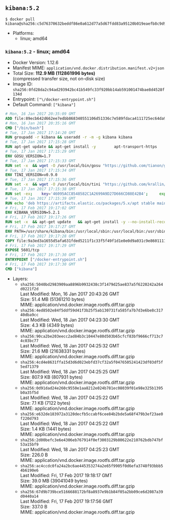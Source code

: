 ## `kibana:5.2`

```console
$ docker pull kibana@sha256:c5d76370632beddf86e0a612d77a5d67fdd83a95120b019eaefb8c9d94d824e2
```

-	Platforms:
	-	linux; amd64

### `kibana:5.2` - linux; amd64

-	Docker Version: 1.12.6
-	Manifest MIME: `application/vnd.docker.distribution.manifest.v2+json`
-	Total Size: **112.9 MB (112861996 bytes)**  
	(compressed transfer size, not on-disk size)
-	Image ID: `sha256:0fd28da2c94ad293942bc41b549fc33f920bb14ab591001474bae8d4528f134d`
-	Entrypoint: `["\/docker-entrypoint.sh"]`
-	Default Command: `["kibana"]`

```dockerfile
# Mon, 16 Jan 2017 20:35:09 GMT
ADD file:89ecb642d662ee7edbb868340551106d51336c7e589fdaca4111725ec64da957 in / 
# Mon, 16 Jan 2017 20:35:16 GMT
CMD ["/bin/bash"]
# Tue, 17 Jan 2017 17:14:20 GMT
RUN groupadd -r kibana && useradd -r -m -g kibana kibana
# Tue, 17 Jan 2017 17:15:28 GMT
RUN apt-get update && apt-get install -y 		apt-transport-https 		ca-certificates 		wget 		libfontconfig 		libfreetype6 	--no-install-recommends && rm -rf /var/lib/apt/lists/*
# Tue, 17 Jan 2017 17:15:29 GMT
ENV GOSU_VERSION=1.7
# Tue, 17 Jan 2017 17:15:33 GMT
RUN set -x 	&& wget -O /usr/local/bin/gosu "https://github.com/tianon/gosu/releases/download/$GOSU_VERSION/gosu-$(dpkg --print-architecture)" 	&& wget -O /usr/local/bin/gosu.asc "https://github.com/tianon/gosu/releases/download/$GOSU_VERSION/gosu-$(dpkg --print-architecture).asc" 	&& export GNUPGHOME="$(mktemp -d)" 	&& gpg --keyserver ha.pool.sks-keyservers.net --recv-keys B42F6819007F00F88E364FD4036A9C25BF357DD4 	&& gpg --batch --verify /usr/local/bin/gosu.asc /usr/local/bin/gosu 	&& rm -r "$GNUPGHOME" /usr/local/bin/gosu.asc 	&& chmod +x /usr/local/bin/gosu 	&& gosu nobody true
# Tue, 17 Jan 2017 17:15:34 GMT
ENV TINI_VERSION=v0.9.0
# Tue, 17 Jan 2017 17:15:36 GMT
RUN set -x 	&& wget -O /usr/local/bin/tini "https://github.com/krallin/tini/releases/download/$TINI_VERSION/tini" 	&& wget -O /usr/local/bin/tini.asc "https://github.com/krallin/tini/releases/download/$TINI_VERSION/tini.asc" 	&& export GNUPGHOME="$(mktemp -d)" 	&& gpg --keyserver ha.pool.sks-keyservers.net --recv-keys 6380DC428747F6C393FEACA59A84159D7001A4E5 	&& gpg --batch --verify /usr/local/bin/tini.asc /usr/local/bin/tini 	&& rm -r "$GNUPGHOME" /usr/local/bin/tini.asc 	&& chmod +x /usr/local/bin/tini 	&& tini -h
# Tue, 17 Jan 2017 17:15:38 GMT
RUN set -ex; 	key='46095ACC8548582C1A2699A9D27D666CD88E42B4'; 	export GNUPGHOME="$(mktemp -d)"; 	gpg --keyserver ha.pool.sks-keyservers.net --recv-keys "$key"; 	gpg --export "$key" > /etc/apt/trusted.gpg.d/elastic.gpg; 	rm -r "$GNUPGHOME"; 	apt-key list
# Tue, 17 Jan 2017 17:15:39 GMT
RUN echo 'deb https://artifacts.elastic.co/packages/5.x/apt stable main' > /etc/apt/sources.list.d/kibana.list
# Fri, 17 Feb 2017 19:17:02 GMT
ENV KIBANA_VERSION=5.2.1
# Fri, 17 Feb 2017 19:17:26 GMT
RUN set -x 	&& apt-get update 	&& apt-get install -y --no-install-recommends kibana=$KIBANA_VERSION 	&& rm -rf /var/lib/apt/lists/* 		&& sed -ri "s!^(\#\s*)?(server\.host:).*!\2 '0.0.0.0'!" /etc/kibana/kibana.yml 	&& grep -q "^server\.host: '0.0.0.0'\$" /etc/kibana/kibana.yml 		&& sed -ri "s!^(\#\s*)?(elasticsearch\.url:).*!\2 'http://elasticsearch:9200'!" /etc/kibana/kibana.yml 	&& grep -q "^elasticsearch\.url: 'http://elasticsearch:9200'\$" /etc/kibana/kibana.yml
# Fri, 17 Feb 2017 19:17:27 GMT
ENV PATH=/usr/share/kibana/bin:/usr/local/sbin:/usr/local/bin:/usr/sbin:/usr/bin:/sbin:/bin
# Fri, 17 Feb 2017 19:17:28 GMT
COPY file:9a3ed3a1655d5afa631fded5211f1c33f5f49f1d1e0e0d9a031c9e8601111f05 in / 
# Fri, 17 Feb 2017 19:17:29 GMT
EXPOSE 5601/tcp
# Fri, 17 Feb 2017 19:17:30 GMT
ENTRYPOINT ["/docker-entrypoint.sh"]
# Fri, 17 Feb 2017 19:17:30 GMT
CMD ["kibana"]
```

-	Layers:
	-	`sha256:5040bd2983909aa8896b9932438c3f1479d25ae837a5f6220242a264d0221f2d`  
		Last Modified: Mon, 16 Jan 2017 20:43:26 GMT  
		Size: 51.4 MB (51361210 bytes)  
		MIME: application/vnd.docker.image.rootfs.diff.tar.gzip
	-	`sha256:4ed8502e84f5ddf59d41f3b25f5ab130731fa585fa7b7d3e6be8c31740dba9cc`  
		Last Modified: Wed, 18 Jan 2017 04:23:30 GMT  
		Size: 4.3 KB (4349 bytes)  
		MIME: application/vnd.docker.image.rootfs.diff.tar.gzip
	-	`sha256:90ca2be203eecc2ad84b3c10447e80d503b65cfcf83bf9666cf713c74c03bc77`  
		Last Modified: Wed, 18 Jan 2017 04:25:32 GMT  
		Size: 21.6 MB (21638331 bytes)  
		MIME: application/vnd.docker.image.rootfs.diff.tar.gzip
	-	`sha256:4cd4e8631ffa15d3d6d023ebfd37cf32a5f0476505241423df03df5f5ed71379`  
		Last Modified: Wed, 18 Jan 2017 04:25:25 GMT  
		Size: 807.9 KB (807931 bytes)  
		MIME: application/vnd.docker.image.rootfs.diff.tar.gzip
	-	`sha256:0d91dad24e260c9550e1aa8212e024b781ec08039f01e98e325b1395b0a35f5d`  
		Last Modified: Wed, 18 Jan 2017 04:25:22 GMT  
		Size: 7.1 KB (7122 bytes)  
		MIME: application/vnd.docker.image.rootfs.diff.tar.gzip
	-	`sha256:e632de183972a3120decfb5ccabf6cee84b2bde5a68f479b3ef23ae0f220d793`  
		Last Modified: Wed, 18 Jan 2017 04:25:22 GMT  
		Size: 1.4 KB (1441 bytes)  
		MIME: application/vnd.docker.image.rootfs.diff.tar.gzip
	-	`sha256:2d00befc3e6e4306eb767914f0ef3003129b80622e210762bdb747bf53a15bf9`  
		Last Modified: Wed, 18 Jan 2017 04:25:23 GMT  
		Size: 226.0 B  
		MIME: application/vnd.docker.image.rootfs.diff.tar.gzip
	-	`sha256:ac4ccdc0fa24a2bc6ae445353274a2e65f9905f0d6efa3748f93bbb54b6190e6`  
		Last Modified: Fri, 17 Feb 2017 19:18:17 GMT  
		Size: 39.0 MB (39041049 bytes)  
		MIME: application/vnd.docker.image.rootfs.diff.tar.gzip
	-	`sha256:67d9b739bce5166688172bf8a8937e9b1b84f05a2bb09ce6d2087a39d0440a14`  
		Last Modified: Fri, 17 Feb 2017 19:17:56 GMT  
		Size: 337.0 B  
		MIME: application/vnd.docker.image.rootfs.diff.tar.gzip

